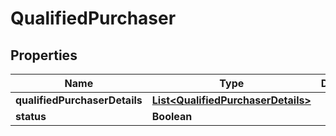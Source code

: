 

# QualifiedPurchaser


## Properties

| Name | Type | Description | Notes |
|------------ | ------------- | ------------- | -------------|
|**qualifiedPurchaserDetails** | [**List&lt;QualifiedPurchaserDetails&gt;**](QualifiedPurchaserDetails.md) |  |  [optional] |
|**status** | **Boolean** |  |  [optional] |



